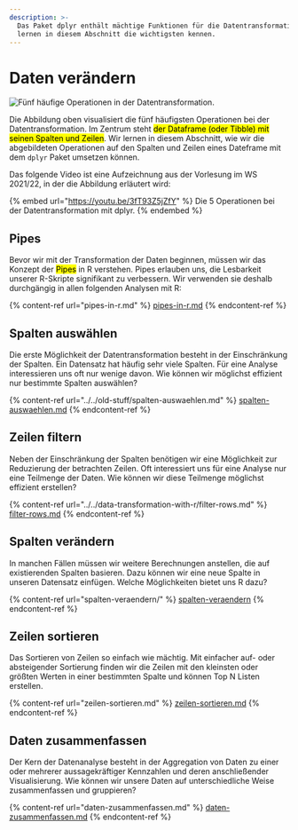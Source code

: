 ```yaml
---
description: >-
  Das Paket dplyr enthält mächtige Funktionen für die Datentransformation. Wir
  lernen in diesem Abschnitt die wichtigsten kennen.
---
```


# Daten verändern

![Fünf häufige Operationen in der Datentransformation.](../../.gitbook/assets/actions\_in\_data\_transformation.png)

Die Abbildung oben visualisiert die fünf häufigsten Operationen bei der Datentransformation. Im Zentrum steht <mark style="background-color:yellow;">der Dataframe (oder Tibble) mit seinen Spalten und Zeilen</mark>. Wir lernen in diesem Abschnitt, wie wir die abgebildeten Operationen auf den Spalten und Zeilen eines Dateframe mit dem `dplyr` Paket umsetzen können.

Das folgende Video ist eine Aufzeichnung aus der Vorlesung im WS 2021/22, in der die Abbildung erläutert wird:

{% embed url="https://youtu.be/3fT93Z5jZfY" %}
Die 5 Operationen bei der Datentransformation mit dplyr.
{% endembed %}

## Pipes

Bevor wir mit der Transformation der Daten beginnen, müssen wir das Konzept der <mark style="background-color:yellow;">Pipes</mark> in R verstehen. Pipes erlauben uns, die Lesbarkeit unserer R-Skripte signifikant zu verbessern. Wir verwenden sie deshalb durchgängig in allen folgenden Analysen mit R:

{% content-ref url="pipes-in-r.md" %}
[pipes-in-r.md](pipes-in-r.md)
{% endcontent-ref %}

## Spalten auswählen

Die erste Möglichkeit der Datentransformation besteht in der Einschränkung der Spalten. Ein Datensatz hat häufig sehr viele Spalten. Für eine Analyse interessieren uns oft nur wenige davon. Wie können wir möglichst effizient nur bestimmte Spalten auswählen?

{% content-ref url="../../old-stuff/spalten-auswaehlen.md" %}
[spalten-auswaehlen.md](../../old-stuff/spalten-auswaehlen.md)
{% endcontent-ref %}

## Zeilen filtern

Neben der Einschränkung der Spalten benötigen wir eine Möglichkeit zur Reduzierung der betrachten Zeilen. Oft interessiert uns für eine Analyse nur eine Teilmenge der Daten. Wie können wir diese Teilmenge möglichst effizient erstellen?

{% content-ref url="../../data-transformation-with-r/filter-rows.md" %}
[filter-rows.md](../../data-transformation-with-r/filter-rows.md)
{% endcontent-ref %}

## Spalten verändern

In manchen Fällen müssen wir weitere Berechnungen anstellen, die auf existierenden Spalten basieren. Dazu können wir eine neue Spalte in unseren Datensatz einfügen. Welche Möglichkeiten bietet uns R dazu?

{% content-ref url="spalten-veraendern/" %}
[spalten-veraendern](spalten-veraendern/)
{% endcontent-ref %}

## Zeilen sortieren

Das Sortieren von Zeilen so einfach wie mächtig. Mit einfacher auf- oder absteigender Sortierung finden wir die Zeilen mit den kleinsten oder größten Werten in einer bestimmten Spalte und können Top N Listen erstellen.

{% content-ref url="zeilen-sortieren.md" %}
[zeilen-sortieren.md](zeilen-sortieren.md)
{% endcontent-ref %}

## Daten zusammenfassen

Der Kern der Datenanalyse besteht in der Aggregation von Daten zu einer oder mehrerer aussagekräftiger Kennzahlen und deren anschließender Visualisierung. Wie können wir unsere Daten auf unterschiedliche Weise zusammenfassen und gruppieren?

{% content-ref url="daten-zusammenfassen.md" %}
[daten-zusammenfassen.md](daten-zusammenfassen.md)
{% endcontent-ref %}
